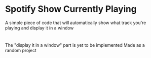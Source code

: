 # Spotify Show Currently Playing
A simple piece of code that will automatically show what track you're playing and display it in a window
#
The "display it in a window" part is yet to be implemented
Made as a random project
